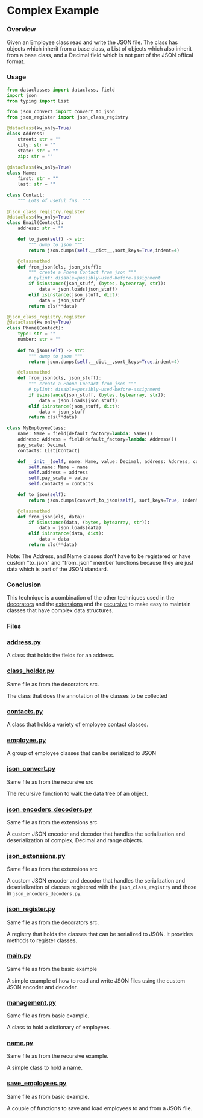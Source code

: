 # Complex Example

### Overview
Given an Employee class read and write the JSON file. The class has objects which inherit from a base class, a List of 
objects which also inherit from a base class, and a Decimal field which is not part of the JSON offical format.

### Usage
```python
from dataclasses import dataclass, field
import json
from typing import List

from json_convert import convert_to_json
from json_register import json_class_registry

@dataclass(kw_only=True)
class Address:
    street: str = ""
    city: str = ""
    state: str = ""
    zip: str = ""
    
@dataclass(kw_only=True)
class Name:
    first: str = ""
    last: str = ""

class Contact:
    """ Lots of useful fns. """

@json_class_registry.register
@dataclass(kw_only=True)
class Email(Contact):
    address: str = ""

    def to_json(self) -> str:
        """ dump to json """
        return json.dumps(self.__dict__,sort_keys=True,indent=4)

    @classmethod
    def from_json(cls, json_stuff):
        """ create a Phone Contact from json """
        # pylint: disable=possibly-used-before-assignment
        if isinstance(json_stuff, (bytes, bytearray, str)):
            data = json.loads(json_stuff)
        elif isinstance(json_stuff, dict):
            data = json_stuff
        return cls(**data)

@json_class_registry.register
@dataclass(kw_only=True)
class Phone(Contact):
    type: str = ""
    number: str = ""
    
    def to_json(self) -> str:
        """ dump to json """
        return json.dumps(self.__dict__,sort_keys=True,indent=4)

    @classmethod
    def from_json(cls, json_stuff):
        """ create a Phone Contact from json """
        # pylint: disable=possibly-used-before-assignment
        if isinstance(json_stuff, (bytes, bytearray, str)):
            data = json.loads(json_stuff)
        elif isinstance(json_stuff, dict):
            data = json_stuff
        return cls(**data)

class MyEmployeeClass:
    name: Name = field(default_factory=lambda: Name())
    address: Address = field(default_factory=lambda: Address())
    pay_scale: Decimal
    contacts: List[Contact]

    def __init__(self, name: Name, value: Decimal, address: Address, contacts: List[Contact]):
        self.name: Name = name
        self.address = address
        self.pay_scale = value
        self.contacts = contacts

    def to_json(self):
        return json.dumps(convert_to_json(self), sort_keys=True, indent=4)

    @classmethod
    def from_json(cls, data):
        if isinstance(data, (bytes, bytearray, str)):
            data = json.loads(data)
        elif isinstance(data, dict):
            data = data
        return cls(**data)
```

Note: The Address, and Name classes don't have to be registered or have custom "to_json" and "from_json" member
functions because they are just data which is part of the JSON standard.

### Conclusion
This technique is a combination of the other techniques used in the [decorators](../decorators) and the [extensions](../extensions)
and the [recursive](...recursive) to make easy to maintain classes that have complex data structures.

### Files

### [address.py](address.py)
A class that holds the fields for an address.

### [class_holder.py](../decorators/src/class_holder.py)
Same file as from the decorators src.

The class that does the annotation of the classes to be collected

### [contacts.py](contacts.py)
A class that holds a variety of employee contact classes.

### [employee.py](employee.py)
A group of employee classes that can be serialized to JSON

### [json_convert.py](../recursive/src/json_convert.py)
Same file as from the recursive src

The recursive function to walk the data tree of an object.

### [json_encoders_decoders.py](../extensions/src/json_encoders_decoders.py)
Same file as from the extensions src

A custom JSON encoder and decoder that handles the serialization and deserialization of complex, Decimal and range objects.

### [json_extensions.py](../extensions/src/json_extensions.py)
Same file as from the extensions src

A custom JSON encoder and decoder that handles the serialization and deserialization of classes registered with the
`json_class_registry` and those in `json_encoders_decoders.py`.

### [json_register.py](../decorators/src/json_register.py)
Same file as from the decorators src.

A registry that holds the classes that can be serialized to JSON. It provides methods to register classes.

### [main.py](../basic/example/main.py)
Same file as from the basic example

A simple example of how to read and write JSON files using the custom JSON encoder and decoder.

### [management.py](../basic/example/management.py)
Same file as from basic example.

A class to hold a dictionary of employees.

### [name.py](../recursive/example/name.py)
Same file as from the recursive example.

A simple class to hold a name.

### [save_employees.py](../basic/example/save_employees.py)
Same file as from basic example.

A couple of functions to save and load employees to and from a JSON file.
